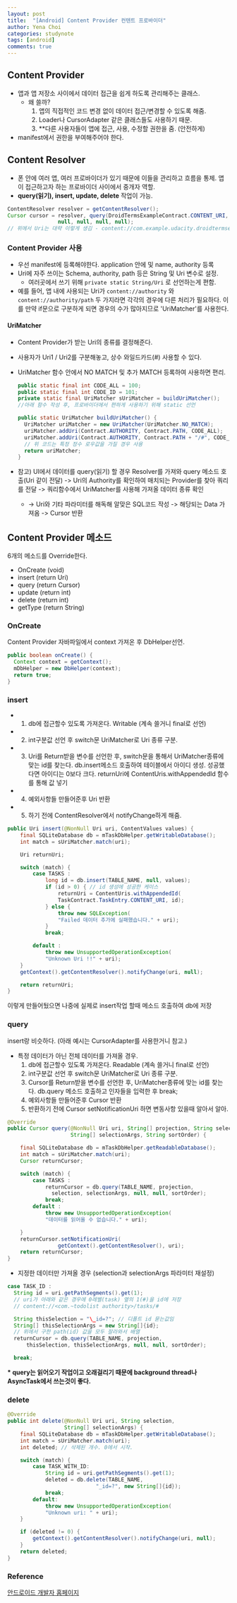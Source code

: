 ```yaml
---
layout: post
title:  "[Android] Content Provider 컨텐트 프로바이더"
author: Yena Choi
categories: studynote
tags: [android]
comments: true
---
```

## Content Provider
- 앱과 앱 저장소 사이에서 데이터 접근을 쉽게 하도록 관리해주는 클래스.
  - 왜 쓸까?
    1. 앱의 직접적인 코드 변경 없이 데이터 접근/변경할 수 있도록 해줌.
    2. Loader나 CursorAdapter 같은 클래스들도 사용하기 때문.
    3. \*\*다른 사용자들이 앱에 접근, 사용, 수정할 권한을 줌. (안전하게)
- manifest에서 권한을 부여해주어야 한다.

## Content Resolver
- 폰 안에 여러 앱, 여러 프로바이더가 있기 때문에 이들을 관리하고 흐름을 통제.
  앱이 접근하고자 하는 프로바이더 사이에서 중개자 역할.
- **query(읽기), insert, update, delete** 작업이 가능.
```java
ContentResolver resolver = getContentResolver();
Cursor cursor = resolver, query(DroidTermsExampleContract.CONTENT_URI,
                null, null, null, null);
// 위에서 Uri는 대략 이렇게 생김 - content://com.example.udacity.droidtermsexample/terms
```

### Content Provider 사용
- 우선 manifest에 등록해야한다. application 안에 <provider> 및 name, authority 등록
- Uri에 자주 쓰이는 Schema, authority, path 등은 String 및 Uri 변수로 설정.
  - 여러곳에서 쓰기 위해 `private static String/Uri` 로 선언하는게 편함.
- 예를 들어, 앱 내에 사용되는 Uri가 `content://authority` 와 `content://authority/path` 두 가지라면 각각의 경우에 다른 처리가 필요하다. 이를 만약 if문으로 구분하게 되면 경우의 수가 많아지므로 'UriMatcher'를 사용한다.

#### UriMatcher
- Content Provider가 받는 Uri의 종류를 결정해준다.
- 사용자가 Uri1 / Uri2를 구분해놓고, 상수 와일드카드(#) 사용할 수 있다.
- UriMatcher 함수 안에서 NO MATCH 및 추가 MATCH 등록하여 사용하면 편리.

  ```java
  public static final int CODE_ALL = 100;
  public static final int CODE_ID = 101;
  private static final UriMatcher sUriMatcher = buildUriMatcher();
  //아래 함수 작성 후, 프로바이더에서 편하게 사용하기 위해 static 선언

  public static UriMatcher buildUriMatcher() {
    UriMatcher uriMatcher = new UriMatcher(UriMatcher.NO_MATCH);
    uriMatcher.addUri(Contract.AUTHORITY, Contract.PATH, CODE_ALL);
    uriMatcher.addUri(Contract.AUTHORITY, Contract.PATH + "/#", CODE_ID);
    // 위 코드는 특정 정수 로우값을 가질 경우 사용
    return uriMatcher;
  }
  ```


- 참고) UI에서 데이터를 query(읽기) 할 경우
Resolver를 가져와 query 메소드 호출(Uri 같이 전달) -> Uri의 Authority를 확인하여
매치되는 Provider를 찾아 쿼리를 전달 -> 쿼리함수에서 UriMatcher를 사용해 가져올 데이터 종류 확인
  - -> Uri와 기타 파라미터를 해독해 알맞은 SQL코드 작성 -> 해당되는 Data 가져옴 -> Cursor 반환

## Content Provider 메소드
6개의 메소드를 Override한다.
- OnCreate (void)
- insert (return Uri)
- query (return Cursor)
- update (return int)
- delete (return int)
- getType (return String)

### OnCreate
Content Provider 자바파일에서 context 가져온 후 DbHelper선언.

```java
public boolean onCreate() {
  Context context = getContext();
  mDbHelper = new DbHelper(context);
  return true;
}
```

### insert
- 1) db에 접근할수 있도록 가져온다. Writable (계속 쓸거니 final로 선언)
- 2) int구분값 선언 후 switch문 UriMatcher로 Uri 종류 구분.
- 3) Uri를 Return받을 변수를 선언한 후, switch문을 통해서
    UriMatcher종류에 맞는 id를 찾는다.
    db.insert메소드 호출하여 테이블에서 아이디 생성. 성공했다면 아이디는 0보다 크다.
    returnUri에 ContentUris.withAppendedId 함수를 통해 값 넣기
- 4) 예외사항들 만들어준후 Uri 반환
- 5) 하기 전에 ContentResolver에서 notifyChange하게 해줌.

```java
public Uri insert(@NonNull Uri uri, ContentValues values) {
    final SQLiteDatabase db = mTaskDbHelper.getWritableDatabase();
    int match = sUriMatcher.match(uri);

    Uri returnUri;

    switch (match) {
        case TASKS :
            long id = db.insert(TABLE_NAME, null, values);
            if (id > 0) { // id 생성에 성공한 케이스
                returnUri = ContentUris.withAppendedId(
                TaskContract.TaskEntry.CONTENT_URI, id);
            } else {
                throw new SQLException(
                "Failed 데이터 추가에 실패했습니다." + uri);
            }
            break;

        default :
            throw new UnsupportedOperationException(
            "Unknown Uri !!" + uri);
    }
    getContext().getContentResolver().notifyChange(uri, null);

    return returnUri;
}
```

이렇게 만들어뒀으면 나중에 실제로 insert작업 할때 메소드 호출하여 db에 저장


### query
insert랑 비슷하다. (아래 예시는 CursorAdapter를 사용한거니 참고.)

- 특정 데이터가 아닌 전체 데이터를 가져올 경우.
  1. db에 접근할수 있도록 가져온다. Readable (계속 쓸거니 final로 선언)
  2. int구분값 선언 후 switch문 UriMatcher로 Uri 종류 구분.
  3. Cursor를 Return받을 변수를 선언한 후, UriMatcher종류에 맞는 id를 찾는다.
    db.query 메소드 호출하고 인자들을 입력한 후 break;
  4. 예외사항들 만들어준후 Cursor 반환
  5. 반환하기 전에 Cursor setNotificationUri 하면 변동사항 있을때 알아서 알아.

```java
@Override
public Cursor query(@NonNull Uri uri, String[] projection, String selection,
                    String[] selectionArgs, String sortOrder) {

    final SQLiteDatabase db = mTaskDbHelper.getReadableDatabase();
    int match = sUriMatcher.match(uri);
    Cursor returnCursor;

    switch (match) {
        case TASKS :
            returnCursor = db.query(TABLE_NAME, projection,
              selection, selectionArgs, null, null, sortOrder);
            break;
        default :
            throw new UnsupportedOperationException(
            "데이터를 읽어올 수 없습니다." + uri);

    }
    returnCursor.setNotificationUri(
                getContext().getContentResolver(), uri);
    return returnCursor;
}
```

- 지정한 데이터만 가져올 경우 (selection과 selectionArgs 파라미터 재설정)

```java
case TASK_ID :
  String id = uri.getPathSegments().get(1);
  // uri가 아래와 같은 경우에 0레벨(task) 옆의 1(#)을 id에 저장
  // content://<com.~todolist authority>/tasks/#

  String thisSelection = "\_id=?"; // 디폴트 id 묻는값임
  String[] thisSelectionArgs = new String[]{id};
  // 위에서 구한 path(id) 값을 모두 잘라와서 배열
  returnCursor = db.query(TABLE_NAME, projection,
      thisSelection, thisSelectionArgs, null, null, sortOrder);

  break;
```


**\* query는 읽어오기 작업이고 오래걸리기 때문에 background thread나
    AsyncTask에서 쓰는것이 좋다.**


### delete
```java
@Override
public int delete(@NonNull Uri uri, String selection,
                  String[] selectionArgs) {
    final SQLiteDatabase db = mTaskDbHelper.getWritableDatabase();
    int match = sUriMatcher.match(uri);
    int deleted; // 삭제된 개수. 0에서 시작.

    switch (match) {
        case TASK_WITH_ID:
            String id = uri.getPathSegments().get(1);
            deleted = db.delete(TABLE_NAME,
                            "_id=?", new String[]{id});
            break;
        default:
            throw new UnsupportedOperationException(
            "Unknown uri: " + uri);
    }

    if (deleted != 0) {
        getContext().getContentResolver().notifyChange(uri, null);
    }
    return deleted;
}
```

### Reference
[안드로이드 개발자 홈페이지](https://developer.android.com/training/basics/data-storage/databases.html?hl=ko#DeleteDbRow)
